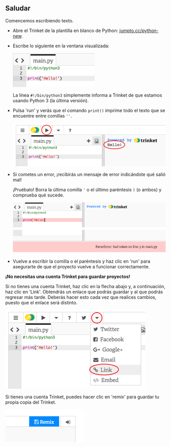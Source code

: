 ## Saludar

Comencemos escribiendo texto.

+ Abre el Trinket de la plantilla en blanco de Python: <a href="http://jumpto.cc/python-new" target="_blank">jumpto.cc/python-new</a>. 

+ Escribe lo siguiente en la ventana visualizada:

    ![screenshot](images/me-hi.png)

    La línea `#!/bin/python3` simplemente informa a Trinket de que estamos usando Python 3 (la última versión).

+ Pulsa 'run' y verás que el comando `print()` imprime todo el texto que se encuentre entre comillas `''`.

    ![screenshot](images/me-hi-test.png)

+ Si cometes un error, ¡recibirás un mensaje de error indicándote qué salió mal! 

    ¡Pruébalo! Borra la última comilla `'` o el último paréntesis `)` (o ambos) y comprueba qué sucede.

    ![screenshot](images/me-syntax.png)

+ Vuelve a escribir la comilla o el paréntesis y haz clic en 'run' para asegurarte de que el proyecto vuelve a funcionar correctamente.

__¡No necesitas una cuenta Trinket para guardar proyectos!__ 

Si no tienes una cuenta Trinket, haz clic en la flecha abajo y, a continuación, haz clic en 'Link'. Obtendrás un enlace que podrás guardar y al que podrás regresar más tarde. Deberás hacer esto cada vez que realices cambios, puesto que el enlace será distinto.

![screenshot](images/me-link.png)

Si tienes una cuenta Trinket, puedes hacer clic en 'remix' para guardar tu propia copia del Trinket.

![screenshot](images/me-remix.png)

